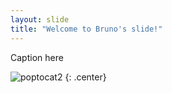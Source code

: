 ```yaml
---
layout: slide
title: "Welcome to Bruno's slide!"
---
```


Caption here

![poptocat2](https://octodex.github.com/images/poptocat_v2.png)
{: .center}
